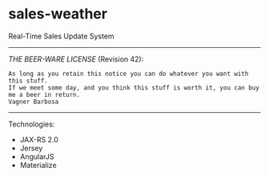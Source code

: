 # sales-weather
Real-Time Sales Update System

----------------------------------------------------------------------------

*THE BEER-WARE LICENSE* (Revision 42):

	As long as you retain this notice you can do whatever you want with this stuff.	
	If we meet some day, and you think this stuff is worth it, you can buy me a beer in return.
	Vagner Barbosa
 ----------------------------------------------------------------------------

Technologies:

- JAX-RS 2.0
- Jersey
- AngularJS
- Materialize


